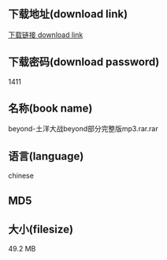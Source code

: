 ## 下载地址(download link)
[下载链接 download link](https://voluble-croquembouche-d321dc.netlify.app/?s=beyond-%E5%9C%9F%E6%B4%8B%E5%A4%A7%E6%88%98beyond%E9%83%A8%E5%88%86%E5%AE%8C%E6%95%B4%E7%89%88mp3.rar)

## 下载密码(download password)
1411

## 名称(book name)
beyond-土洋大战beyond部分完整版mp3.rar.rar

## 语言(language)
chinese

## MD5


## 大小(filesize)
49.2 MB
